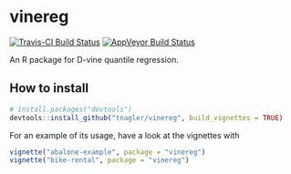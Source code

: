 # vinereg
[![Travis-CI Build Status](https://travis-ci.org/tnagler/vinereg.svg?branch=master)](https://travis-ci.org/tnagler/vinereg)
[![AppVeyor Build Status](https://ci.appveyor.com/api/projects/status/github/tnagler/vinereg?branch=master&svg=true)](https://ci.appveyor.com/project/tnagler/vinereg)

An R package for D-vine quantile regression.

## How to install

``` r
# install.packages("devtools")
devtools::install_github("tnagler/vinereg", build_vignettes = TRUE)
```

For an example of its usage, have a look at the vignettes with

``` r
vignette("abalone-example", package = "vinereg")
vignette("bike-rental", package = "vinereg")
```
